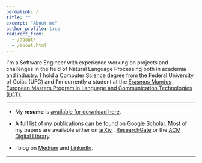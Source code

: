 ```yaml
---
permalink: /
title: ""
excerpt: "About me"
author_profile: true
redirect_from: 
  - /about/
  - /about.html
---
```


I'm a Software Engineer with experience working on projects and challenges in the field of Natural Language Processing both in academia and industry. I hold a Computer Science degree from the Federal University of Goiás (UFG) and I'm currently a student at the [Erasmus Mundus European Masters Program in Language and Communication Technologies (LCT)](https://lct-master.org/).

------

* My **resume** is [available for download here](https://ruanchaves.github.io/files/resume.pdf).

* A full list of my publications can be found on [Google Scholar](https://scholar.google.com/citations?user=3JDK8KEAAAAJ&hl=en). Most of my papers are available either on [arXiv](https://arxiv.org/search/cs?searchtype=author&query=Rodrigues%2C+R+C) , [ResearchGate](https://www.researchgate.net/profile/Ruan-Rodrigues-2#publications) or the [ACM Digital Library](https://dl.acm.org/profile/99659845228/publications?Role=author).

* I blog on [Medium](https://ruanchaves.medium.com/) and [LinkedIn](https://www.linkedin.com/in/ruanchaves).

------